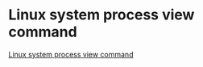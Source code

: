 # Linux system process view command
[Linux system process view command](https://aiwithcloud.com/2022/09/15/linux_system_process_view_command/)